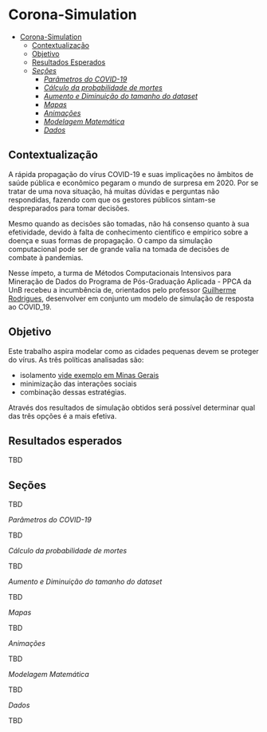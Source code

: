 # Corona-Simulation

<!-- TOC -->

- [Corona-Simulation](#corona-simulation)
    - [Contextualização](#contextualizacao)
    - [Objetivo](#objetivo)
    - [Resultados Esperados](#resultados-esperados)
    - [*Seções*](#secoes)
        - [*Parâmetros do COVID-19*](#parametros-covid19)
        - [*Cálculo da probabilidade de mortes*](#calculo-probabilidade-mortes)
        - [*Aumento e Diminuição do tamanho do dataset*](#aumento-diminuicao-dataset)
        - [*Mapas*](#mapas)
        - [*Animações*](#animacoes)
        - [*Modelagem Matemática*](#modelagem-matematica)
        - [*Dados*](#dados)
<!-- /TOC -->

## Contextualização

A rápida propagação do vírus COVID-19 e suas implicações no âmbitos de saúde pública e econômico pegaram o mundo de surpresa em 2020. Por se tratar de uma nova situação, há muitas dúvidas e perguntas não respondidas, fazendo com que os gestores públicos sintam-se despreparados para tomar decisões.

Mesmo quando as decisões são tomadas, não há consenso quanto à sua efetividade, devido à falta de conhecimento científico e empírico sobre a doença e suas formas de propagação. O campo da simulação computacional pode ser de grande valia na tomada de decisões de combate à pandemias. 

Nesse ímpeto, a turma de Métodos Computacionais Intensivos para Mineração de Dados do Programa de Pós-Graduação Aplicada - PPCA da UnB recebeu a incumbência de, orientados pelo professor [Guilherme Rodrigues](https://github.com/Guilherme-Souza-Rodrigues), desenvolver em conjunto um modelo de simulação de resposta ao COVID_19.

## Objetivo

Este trabalho aspira modelar como as cidades pequenas devem se proteger do vírus.  As três políticas analisadas são:

* isolamento [vide exemplo em Minas Gerais](https://oglobo.globo.com/sociedade/coronavirus-cidade-no-interior-de-mg-se-isola-por-conta-propria-controla-entrada-de-visitantes-24320734)
* minimização das interações sociais
* combinação dessas estratégias.

Através dos resultados de simulação obtidos será possível determinar qual das três opções é a mais efetiva.

## Resultados esperados

TBD

## Seções

TBD

*Parâmetros do COVID-19*

TBD

*Cálculo da probabilidade de mortes*

TBD

*Aumento e Diminuição do tamanho do dataset*

TBD

*Mapas*

TBD

*Animações*

TBD

*Modelagem Matemática*

TBD

*Dados*

TBD     














